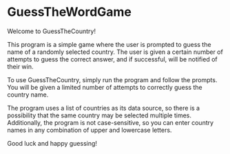 # GuessTheWordGame

Welcome to GuessTheCountry!

This program is a simple game where the user is prompted to guess the name of a randomly selected country. The user is given a certain number of attempts to guess the correct answer, and if successful, will be notified of their win.

To use GuessTheCountry, simply run the program and follow the prompts. You will be given a limited number of attempts to correctly guess the country name.

The program uses a list of countries as its data source, so there is a possibility that the same country may be selected multiple times. Additionally, the program is not case-sensitive, so you can enter country names in any combination of upper and lowercase letters.

Good luck and happy guessing!
